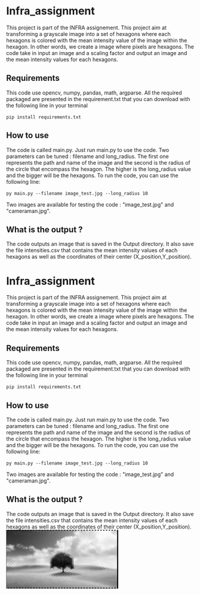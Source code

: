 # Infra_assignment

This project is part of the INFRA assignement. This project aim at transforming a grayscale image into a set of hexagons where each hexagons is colored with the mean intensity value of the image within the hexagon. 
In other words, we create a image where pixels are hexagons. The code take in input an image and a scaling factor and output an image and the mean intensity values for each hexagons. 

## Requirements

This code use opencv, numpy, pandas, math, argparse. All the required packaged are presented in the requirement.txt that you can download with the following line in your terminal
```
pip install requirements.txt
```

## How to use

The code is called main.py. Just run main.py to use the code. Two parameters can be tuned : filename and long_radius. The first one represents the path and name of the image and the second is the radius of the circle that encompass the hexagon.
The higher is the long_radius value and the bigger will be the hexagons.
To run the code, you can use the following line: 

```
py main.py --filename image_test.jpg --long_radius 10
```

Two images are available for testing the code : "image_test.jpg" and "cameraman.jpg".

## What is the output ? 

The code outputs an image that is saved in the Output directory. It also save the file intensities.csv that contains the mean intensity values of each hexagons as well as the coordinates of their center (X_position,Y_position).
# Infra_assignment

This project is part of the INFRA assignement. This project aim at transforming a grayscale image into a set of hexagons where each hexagons is colored with the mean intensity value of the image within the hexagon. 
In other words, we create a image where pixels are hexagons. The code take in input an image and a scaling factor and output an image and the mean intensity values for each hexagons. 

## Requirements

This code use opencv, numpy, pandas, math, argparse. All the required packaged are presented in the requirement.txt that you can download with the following line in your terminal
```
pip install requirements.txt
```

## How to use

The code is called main.py. Just run main.py to use the code. Two parameters can be tuned : filename and long_radius. The first one represents the path and name of the image and the second is the radius of the circle that encompass the hexagon.
The higher is the long_radius value and the bigger will be the hexagons.
To run the code, you can use the following line: 

```
py main.py --filename image_test.jpg --long_radius 10
```

Two images are available for testing the code : "image_test.jpg" and "cameraman.jpg".

## What is the output ? 

The code outputs an image that is saved in the Output directory. It also save the file intensities.csv that contains the mean intensity values of each hexagons as well as the coordinates of their center (X_position,Y_position).
<img src="Output/result.jpg" width="300" />

